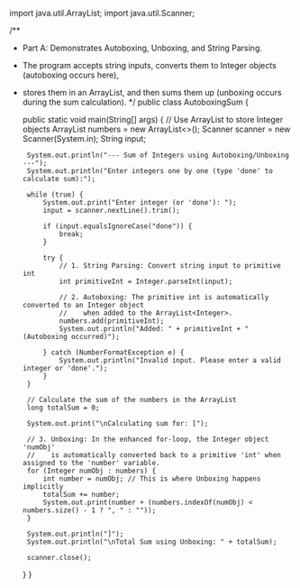 import java.util.ArrayList;
import java.util.Scanner;

/**
 * Part A: Demonstrates Autoboxing, Unboxing, and String Parsing.
 * The program accepts string inputs, converts them to Integer objects (autoboxing occurs here),
 * stores them in an ArrayList, and then sums them up (unboxing occurs during the sum calculation).
 */
public class AutoboxingSum {

    public static void main(String[] args) {
        // Use ArrayList<Integer> to store Integer objects
        ArrayList<Integer> numbers = new ArrayList<>();
        Scanner scanner = new Scanner(System.in);
        String input;
        
        System.out.println("--- Sum of Integers using Autoboxing/Unboxing ---");
        System.out.println("Enter integers one by one (type 'done' to calculate sum):");

        while (true) {
            System.out.print("Enter integer (or 'done'): ");
            input = scanner.nextLine().trim();

            if (input.equalsIgnoreCase("done")) {
                break;
            }

            try {
                // 1. String Parsing: Convert string input to primitive int
                int primitiveInt = Integer.parseInt(input);
                
                // 2. Autoboxing: The primitive int is automatically converted to an Integer object 
                //    when added to the ArrayList<Integer>.
                numbers.add(primitiveInt); 
                System.out.println("Added: " + primitiveInt + " (Autoboxing occurred)");

            } catch (NumberFormatException e) {
                System.out.println("Invalid input. Please enter a valid integer or 'done'.");
            }
        }

        // Calculate the sum of the numbers in the ArrayList
        long totalSum = 0;
        
        System.out.print("\nCalculating sum for: [");
        
        // 3. Unboxing: In the enhanced for-loop, the Integer object 'numObj' 
        //    is automatically converted back to a primitive 'int' when assigned to the 'number' variable.
        for (Integer numObj : numbers) {
            int number = numObj; // This is where Unboxing happens implicitly
            totalSum += number;
            System.out.print(number + (numbers.indexOf(numObj) < numbers.size() - 1 ? ", " : ""));
        }
        
        System.out.println("]");
        System.out.println("\nTotal Sum using Unboxing: " + totalSum);

        scanner.close();
    }
}
